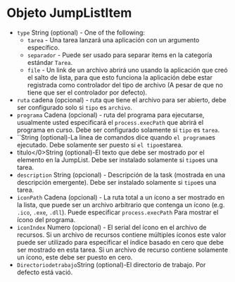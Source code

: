# Objeto JumpListItem

* `type` String (optional) - One of the following:
  * `tarea` - Una tarea lanzará una aplicación con un argumento específico.
  * `separador` - Puede ser usado para separar items en la categoría estándar `Tarea`.
  * `file` - Un link de un archivo abrirá uno usando la aplicación que creó el salto de lista, para que esto funciona la aplicación debe estar registrada como controlador del tipo de archivo (A pesar de que no tiene que ser el controlador por defecto).
* `ruta` cadena (opcional) - ruta que tiene el archivo para ser abierto, debe ser configurado solo si `tipo` es `archivo`.
* `programa` Cadena (opcional) - ruta del programa para ejecutarse, usualmente usted especificará el `process.execPath` que abrirá el programa en curso. Debe ser configurado solamente si `tipo` es `tarea`.
* ``String (optional)-La linea de comandos dice quando `el programa`es ejecutado. Debe solamente ser puesto si `el tipo`estarea</code>.
* </code>titulo</0>String (optional)-El texto que debe ser mostrado por el elemento en la JumpList. Debe ser instalado solamente si `tipo`es una tarea</code>.
* `description` String (opcional) - Descripción de la task (mostrada en una descripción emergente). Debe ser instalado solamente si `tipo`es una tarea</code>.
* `iconPath` Cadena (opcional) - La ruta total a un ícono a ser mostrado en la lista, que puede ser un archivo arbitrario que contenga un ícono (e.g. `.ico`, `.exe`, `.dll`). Puede especificar `process.execPath` Para mostrar el ícono del programa.
* `iconIndex` Numero (opcional) - El serial del ícono en el archivo de recursos. Si un archivo de recursos contiene múltiples íconos este valor puede ser utilizado para especificar el índice basado en cero que debe ser mostrado en esta tarea. Si un archivo de recurso contiene solamente un ícono, este debe ser puesto en cero.
* `Directoriodetrabajo`String (optional)-El directorio de trabajo. Por defecto está vació.
